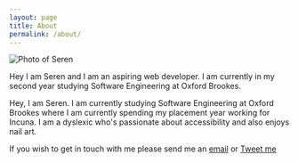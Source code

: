 ```yaml
---
layout: page
title: About
permalink: /about/
---
```


![Photo of Seren]({{site.baseurl}}/img/serenDavies.jpg)


Hey I am Seren and I am an aspiring web developer.
I am currently in my second year studying Software Engineering at Oxford Brookes.

Hey, I am Seren. I am currently studying Software Engineering at Oxford Brookes where I am currently spending my placement year working for Incuna. I am a dyslexic who's passionate about accessibility and also enjoys nail art.

If you wish to get in touch with me please send me an [email](mailto:hello@serendavies.me) or [Tweet me](https://twitter.com/ninjanails)
